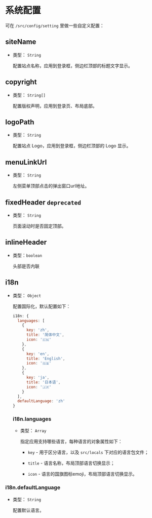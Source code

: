 # 系统配置

可在 `/src/config/setting` 里做一些自定义配置：

## siteName

- 类型： `String`

  配置站点名称，应用到登录框，侧边栏顶部的标题文字显示。

## copyright

- 类型： `String[]`

  配置版权声明，应用到登录页、布局底部。

## logoPath

- 类型： `String`

  配置站点 Logo，应用到登录框，侧边栏顶部的 Logo 显示。

## menuLinkUrl

- 类型： `String`

  左侧菜单顶部点击的弹出窗口url地址。

## fixedHeader `deprecated`

- 类型： `String`

  页面滚动时是否固定顶部。

## inlineHeader

- 类型：`boolean`

  头部是否内联

## i18n

- 类型： `Object`

  配置国际化，默认配置如下：

  ```javascript
  i18n: {
    languages: [
      {
        key: 'zh',
        title: '简体中文',
        icon: '🇨🇳'
      },
      {
        key: 'en',
        title: 'English',
        icon: '🇬🇧'
      },
      {
        key: 'ja',
        title: '日本语',
        icon: '🇯🇵'
      }
    ],
    defaultLanguage: 'zh'
  }
  ```

  ### i18n.languages

  - 类型： `Array`

    指定应用支持哪些语言，每种语言的对象属性如下：

    - `key` - 用于区分语言，以及 `src/locals` 下对应的语言包文件；

    - `title` - 语言名称，布局顶部语言切换显示；

    - `icon` - 语言的国旗图标emoji，布局顶部语言切换显示。

 ### i18n.defaultLanguage
   
   - 类型： `String`

        配置默认语言。
